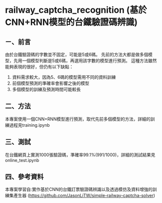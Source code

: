 # railway_captcha_recognition (基於CNN+RNN模型的台鐵驗證碼辨識)

## ㄧ、前言
由於台鐵驗證碼的字數並不固定，可能是5或6碼。
先前的方法大都是做多個模型，先用一個模型判斷是5或6碼，再選用該字數的模型進行預測。
這種方法雖然能夠表現的很好，但仍有以下缺點：
1. 資料需求較大，因為5、6碼的模型需用不同的資料訓練
2. 前個模型預測的準確率會影響之後的模型
3. 多個模型的訓練及預測時間可能較長

## 二、方法
本專案使用一個CNN+RNN模型進行預測，取代先前多個模型的方法，詳細的訓練過程見training.ipynb

## 三、測試
在台鐵網頁上實測1000張驗證碼，準確率99.1%(991/1000)，詳細的測試結果見online_test.ipynb

## 四、參考資料
本專案學習自:實作基於CNN的台鐵訂票驗證碼辨識以及透過模仿及資料增強的訓練集產生器 
(https://github.com/JasonLiTW/simple-railway-captcha-solver)
